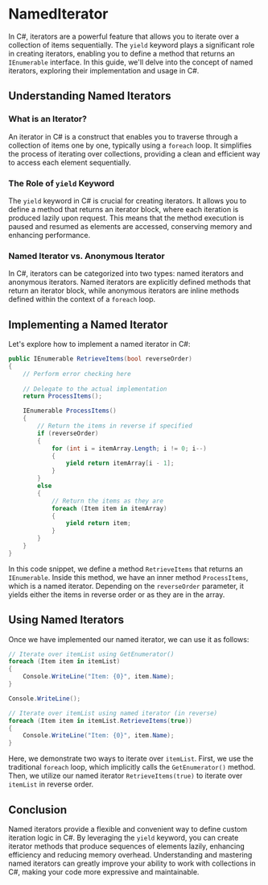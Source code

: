 # NamedIterator

In C#, iterators are a powerful feature that allows you to iterate over a collection of items sequentially. The `yield` keyword plays a significant role in creating iterators, enabling you to define a method that returns an `IEnumerable` interface. In this guide, we'll delve into the concept of named iterators, exploring their implementation and usage in C#.

## Understanding Named Iterators

### What is an Iterator?

An iterator in C# is a construct that enables you to traverse through a collection of items one by one, typically using a `foreach` loop. It simplifies the process of iterating over collections, providing a clean and efficient way to access each element sequentially.

### The Role of `yield` Keyword

The `yield` keyword in C# is crucial for creating iterators. It allows you to define a method that returns an iterator block, where each iteration is produced lazily upon request. This means that the method execution is paused and resumed as elements are accessed, conserving memory and enhancing performance.

### Named Iterator vs. Anonymous Iterator

In C#, iterators can be categorized into two types: named iterators and anonymous iterators. Named iterators are explicitly defined methods that return an iterator block, while anonymous iterators are inline methods defined within the context of a `foreach` loop.

## Implementing a Named Iterator

Let's explore how to implement a named iterator in C#:

```csharp
public IEnumerable RetrieveItems(bool reverseOrder)
{
    // Perform error checking here
    
    // Delegate to the actual implementation
    return ProcessItems();

    IEnumerable ProcessItems()
    {
        // Return the items in reverse if specified
        if (reverseOrder)
        {
            for (int i = itemArray.Length; i != 0; i--)
            {
                yield return itemArray[i - 1];
            }
        }
        else
        {
            // Return the items as they are
            foreach (Item item in itemArray)
            {
                yield return item;
            }
        }
    }
}
```

In this code snippet, we define a method `RetrieveItems` that returns an `IEnumerable`. Inside this method, we have an inner method `ProcessItems`, which is a named iterator. Depending on the `reverseOrder` parameter, it yields either the items in reverse order or as they are in the array.

## Using Named Iterators

Once we have implemented our named iterator, we can use it as follows:

```csharp
// Iterate over itemList using GetEnumerator()
foreach (Item item in itemList)
{
    Console.WriteLine("Item: {0}", item.Name);
}

Console.WriteLine();

// Iterate over itemList using named iterator (in reverse)
foreach (Item item in itemList.RetrieveItems(true))
{
    Console.WriteLine("Item: {0}", item.Name);
}
```

Here, we demonstrate two ways to iterate over `itemList`. First, we use the traditional `foreach` loop, which implicitly calls the `GetEnumerator()` method. Then, we utilize our named iterator `RetrieveItems(true)` to iterate over `itemList` in reverse order.

## Conclusion

Named iterators provide a flexible and convenient way to define custom iteration logic in C#. By leveraging the `yield` keyword, you can create iterator methods that produce sequences of elements lazily, enhancing efficiency and reducing memory overhead. Understanding and mastering named iterators can greatly improve your ability to work with collections in C#, making your code more expressive and maintainable.